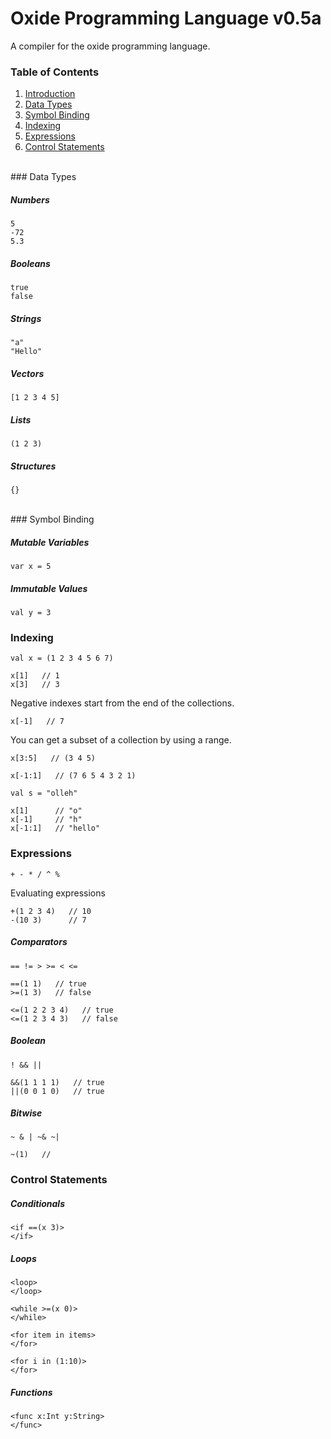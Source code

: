 # Oxide Programming Language v0.5a
A compiler for the oxide programming language.

### Table of Contents
1. [Introduction](#introduction)
2. [Data Types](#data-types)
3. [Symbol Binding](#symbol-binding)
4. [Indexing](#indexing)
5. [Expressions](#expressions)
6. [Control Statements](#control-statements)

<br />
### Data Types

##### Numbers
```
5
-72
5.3
```

##### Booleans
```
true
false
```

##### Strings
```
"a"
"Hello"
```

##### Vectors
```
[1 2 3 4 5]
```

##### Lists
```
(1 2 3)
```

##### Structures
```
{}
```

<br />
### Symbol Binding

##### Mutable Variables
```
var x = 5
```

##### Immutable Values
```
val y = 3
```

### Indexing
```
val x = (1 2 3 4 5 6 7)

x[1]   // 1
x[3]   // 3
```
Negative indexes start from the end of the collections.
```
x[-1]   // 7
```
You can get a subset of a collection by using a range.
```
x[3:5]   // (3 4 5)
```

```
x[-1:1]   // (7 6 5 4 3 2 1)
```

```
val s = "olleh"

x[1]      // "o"
x[-1]     // "h"
x[-1:1]   // "hello"
```



### Expressions
```
+ - * / ^ %
```
Evaluating expressions
```
+(1 2 3 4)   // 10
-(10 3)      // 7

```

##### Comparators
```
== != > >= < <=
```
```
==(1 1)   // true
>=(1 3)   // false
```
```
<=(1 2 2 3 4)   // true
<=(1 2 3 4 3)   // false
```

##### Boolean
```
! && ||
```
```
&&(1 1 1 1)   // true
||(0 0 1 0)   // true
```

##### Bitwise
```
~ & | ~& ~|
```
```
~(1)   //
```



### Control Statements

##### Conditionals
```
<if ==(x 3)>
</if>
```

##### Loops
```
<loop>
</loop>
```

```
<while >=(x 0)>
</while>
```

```
<for item in items>
</for>

<for i in (1:10)>
</for>
```

##### Functions
```
<func x:Int y:String>
</func>
```
